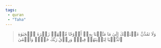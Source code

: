```yaml
---
tags: 
 - quran 
 - "Taha"
---
```


> وَلَا تَمُدَّنَّ عَيۡنَيۡكَ إِلَىٰ مَا مَتَّعۡنَا بِهِۦٓ أَزۡوَٰجٗا مِّنۡهُمۡ زَهۡرَةَ ٱلۡحَيَوٰةِ ٱلدُّنۡيَا لِنَفۡتِنَهُمۡ فِيهِۚ وَرِزۡقُ رَبِّكَ خَيۡرٞ وَأَبۡقَىٰ
